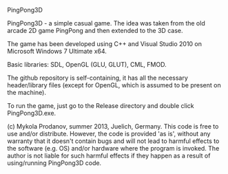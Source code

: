 PingPong3D

PingPong3D - a simple casual game. The idea was taken from the old arcade 2D game PingPong and then extended to the 3D case.

The game has been developed using C++ and Visual Studio 2010 on Microsoft Windows 7 Ultimate x64.

Basic libraries: SDL, OpenGL (GLU, GLUT), CML, FMOD.

The github repository is self-containing, it has all the necessary header/library files (except for OpenGL, which is assumed to be present on the machine). 

To run the game, just go to the Release directory and double click PingPong3D.exe.

(c) Mykola Prodanov, summer 2013, Juelich, Germany. This code is free to use and/or distribute. However, the code is provided 'as is', without any warranty that it doesn't contain bugs and will not lead to harmful effects to the software (e.g. OS) and/or hardware where the program is invoked. The author is not liable for such harmful effects if they happen as a result of using/running PingPong3D code.